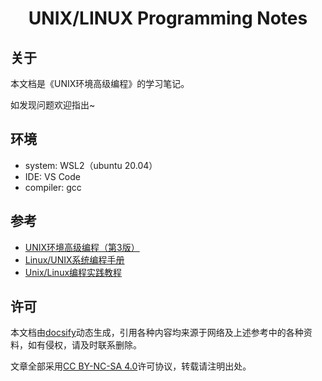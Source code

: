 <h1 align="center">UNIX/LINUX Programming Notes</h1>

## 关于

本文档是《UNIX环境高级编程》的学习笔记。

如发现问题欢迎指出~

## 环境

- system: WSL2（ubuntu 20.04）
- IDE: VS Code
- compiler: gcc

## 参考

* [UNIX环境高级编程（第3版）](https://book.douban.com/subject/25900403/)
* [Linux/UNIX系统编程手册](https://book.douban.com/subject/25809330/)
* [Unix/Linux编程实践教程](https://book.douban.com/subject/1219329/)

## 许可

本文档由[docsify](https://docsify.js.org/#/zh-cn/)动态生成，引用各种内容均来源于网络及上述参考中的各种资料，如有侵权，请及时联系删除。

文章全部采用[CC BY-NC-SA 4.0](https://creativecommons.org/licenses/by-nc-sa/4.0/)许可协议，转载请注明出处。